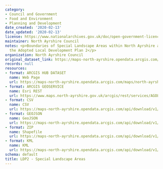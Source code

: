 ```yaml
---
category:
- Council and Government
- Food and Environment
- Planning and Development
date_created: '2020-02-13'
date_updated: '2020-02-13'
license: https://www.nationalarchives.gov.uk/doc/open-government-licence/version/3/
maintainer: North Ayrshire Council
notes: <p>Boundaries of Special Landscape Areas within North Ayrshire as set out in
  the Adopted Local Development Plan 2</p>
organization: North Ayrshire Council
original_dataset_link: https://maps-north-ayrshire.opendata.arcgis.com/maps/north-ayrshire::ldp2-special-landscape-areas
records: null
resources:
- format: ARCGIS HUB DATASET
  name: Web Page
  url: https://maps-north-ayrshire.opendata.arcgis.com/maps/north-ayrshire::ldp2-special-landscape-areas
- format: ARCGIS GEOSERVICE
  name: Esri REST
  url: https://www.maps.north-ayrshire.gov.uk/arcgis/rest/services/AGOL/Open_Data_Portal4/MapServer/44
- format: CSV
  name: CSV
  url: https://maps-north-ayrshire.opendata.arcgis.com/api/download/v1/items/fef34a8202394beba10f98055d2ab123/csv?layers=44
- format: GEOJSON
  name: GeoJSON
  url: https://maps-north-ayrshire.opendata.arcgis.com/api/download/v1/items/fef34a8202394beba10f98055d2ab123/geojson?layers=44
- format: ZIP
  name: Shapefile
  url: https://maps-north-ayrshire.opendata.arcgis.com/api/download/v1/items/fef34a8202394beba10f98055d2ab123/shapefile?layers=44
- format: KML
  name: KML
  url: https://maps-north-ayrshire.opendata.arcgis.com/api/download/v1/items/fef34a8202394beba10f98055d2ab123/kml?layers=44
schema: default
title: LDP2 - Special Landscape Areas
---
```

